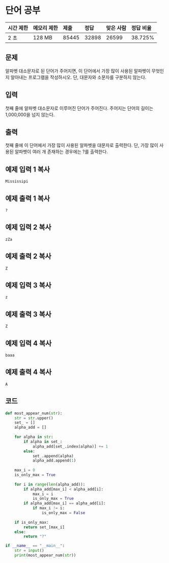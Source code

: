 # 단어 공부

| 시간 제한 | 메모리 제한 | 제출  | 정답  | 맞은 사람 | 정답 비율 |
| :-------- | :---------- | :---- | :---- | :-------- | :-------- |
| 2 초      | 128 MB      | 85445 | 32898 | 26599     | 38.725%   |

## 문제

알파벳 대소문자로 된 단어가 주어지면, 이 단어에서 가장 많이 사용된 알파벳이 무엇인지 알아내는 프로그램을 작성하시오. 단, 대문자와 소문자를 구분하지 않는다.

## 입력

첫째 줄에 알파벳 대소문자로 이루어진 단어가 주어진다. 주어지는 단어의 길이는 1,000,000을 넘지 않는다.

## 출력

첫째 줄에 이 단어에서 가장 많이 사용된 알파벳을 대문자로 출력한다. 단, 가장 많이 사용된 알파벳이 여러 개 존재하는 경우에는 ?를 출력한다.

## 예제 입력 1 복사

```
Mississipi
```

## 예제 출력 1 복사

```
?
```

## 예제 입력 2 복사

```
zZa
```

## 예제 출력 2 복사

```
Z
```

## 예제 입력 3 복사

```
z
```

## 예제 출력 3 복사

```
Z
```

## 예제 입력 4 복사

```
baaa
```

## 예제 출력 4 복사

```
A
```



## 코드

```python
def most_appear_num(str):
    str = str.upper()
    set_ = []
    alpha_add = []
     
    for alpha in str:
        if alpha in set_:
            alpha_add[set_.index(alpha)] += 1
        else:
            set_.append(alpha)
            alpha_add.append(1)
            
    max_i = 0
    is_only_max = True
            
    for i in range(len(alpha_add)):
        if alpha_add[max_i] < alpha_add[i]:
            max_i = i
            is_only_max = True
        if alpha_add[max_i] == alpha_add[i]:
            if max_i != i:
                is_only_max = False
    
    if is_only_max:
        return set_[max_i]
    else:
        return "?"

if __name__ == "__main__":
    str = input()
    print(most_appear_num(str))

```

